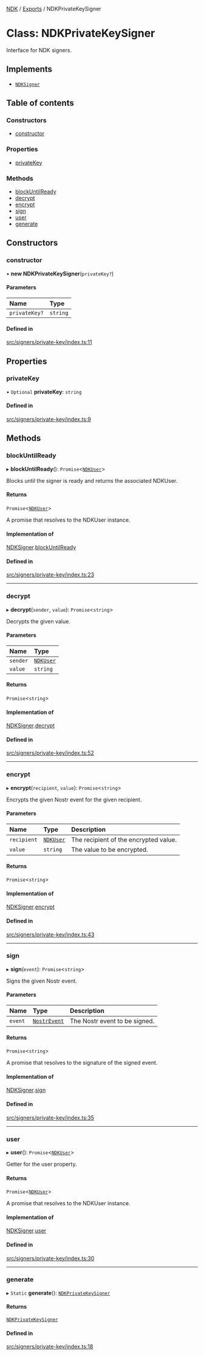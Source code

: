 [NDK](../README.md) / [Exports](../modules.md) / NDKPrivateKeySigner

# Class: NDKPrivateKeySigner

Interface for NDK signers.

## Implements

- [`NDKSigner`](../interfaces/NDKSigner.md)

## Table of contents

### Constructors

- [constructor](NDKPrivateKeySigner.md#constructor)

### Properties

- [privateKey](NDKPrivateKeySigner.md#privatekey)

### Methods

- [blockUntilReady](NDKPrivateKeySigner.md#blockuntilready)
- [decrypt](NDKPrivateKeySigner.md#decrypt)
- [encrypt](NDKPrivateKeySigner.md#encrypt)
- [sign](NDKPrivateKeySigner.md#sign)
- [user](NDKPrivateKeySigner.md#user)
- [generate](NDKPrivateKeySigner.md#generate)

## Constructors

### constructor

• **new NDKPrivateKeySigner**(`privateKey?`)

#### Parameters

| Name | Type |
| :------ | :------ |
| `privateKey?` | `string` |

#### Defined in

[src/signers/private-key/index.ts:11](https://github.com/nostr-dev-kit/ndk/blob/4b9fbc9/src/signers/private-key/index.ts#L11)

## Properties

### privateKey

• `Optional` **privateKey**: `string`

#### Defined in

[src/signers/private-key/index.ts:9](https://github.com/nostr-dev-kit/ndk/blob/4b9fbc9/src/signers/private-key/index.ts#L9)

## Methods

### blockUntilReady

▸ **blockUntilReady**(): `Promise`<[`NDKUser`](NDKUser.md)\>

Blocks until the signer is ready and returns the associated NDKUser.

#### Returns

`Promise`<[`NDKUser`](NDKUser.md)\>

A promise that resolves to the NDKUser instance.

#### Implementation of

[NDKSigner](../interfaces/NDKSigner.md).[blockUntilReady](../interfaces/NDKSigner.md#blockuntilready)

#### Defined in

[src/signers/private-key/index.ts:23](https://github.com/nostr-dev-kit/ndk/blob/4b9fbc9/src/signers/private-key/index.ts#L23)

___

### decrypt

▸ **decrypt**(`sender`, `value`): `Promise`<`string`\>

Decrypts the given value.

#### Parameters

| Name | Type |
| :------ | :------ |
| `sender` | [`NDKUser`](NDKUser.md) |
| `value` | `string` |

#### Returns

`Promise`<`string`\>

#### Implementation of

[NDKSigner](../interfaces/NDKSigner.md).[decrypt](../interfaces/NDKSigner.md#decrypt)

#### Defined in

[src/signers/private-key/index.ts:52](https://github.com/nostr-dev-kit/ndk/blob/4b9fbc9/src/signers/private-key/index.ts#L52)

___

### encrypt

▸ **encrypt**(`recipient`, `value`): `Promise`<`string`\>

Encrypts the given Nostr event for the given recipient.

#### Parameters

| Name | Type | Description |
| :------ | :------ | :------ |
| `recipient` | [`NDKUser`](NDKUser.md) | The recipient of the encrypted value. |
| `value` | `string` | The value to be encrypted. |

#### Returns

`Promise`<`string`\>

#### Implementation of

[NDKSigner](../interfaces/NDKSigner.md).[encrypt](../interfaces/NDKSigner.md#encrypt)

#### Defined in

[src/signers/private-key/index.ts:43](https://github.com/nostr-dev-kit/ndk/blob/4b9fbc9/src/signers/private-key/index.ts#L43)

___

### sign

▸ **sign**(`event`): `Promise`<`string`\>

Signs the given Nostr event.

#### Parameters

| Name | Type | Description |
| :------ | :------ | :------ |
| `event` | [`NostrEvent`](../modules.md#nostrevent) | The Nostr event to be signed. |

#### Returns

`Promise`<`string`\>

A promise that resolves to the signature of the signed event.

#### Implementation of

[NDKSigner](../interfaces/NDKSigner.md).[sign](../interfaces/NDKSigner.md#sign)

#### Defined in

[src/signers/private-key/index.ts:35](https://github.com/nostr-dev-kit/ndk/blob/4b9fbc9/src/signers/private-key/index.ts#L35)

___

### user

▸ **user**(): `Promise`<[`NDKUser`](NDKUser.md)\>

Getter for the user property.

#### Returns

`Promise`<[`NDKUser`](NDKUser.md)\>

A promise that resolves to the NDKUser instance.

#### Implementation of

[NDKSigner](../interfaces/NDKSigner.md).[user](../interfaces/NDKSigner.md#user)

#### Defined in

[src/signers/private-key/index.ts:30](https://github.com/nostr-dev-kit/ndk/blob/4b9fbc9/src/signers/private-key/index.ts#L30)

___

### generate

▸ `Static` **generate**(): [`NDKPrivateKeySigner`](NDKPrivateKeySigner.md)

#### Returns

[`NDKPrivateKeySigner`](NDKPrivateKeySigner.md)

#### Defined in

[src/signers/private-key/index.ts:18](https://github.com/nostr-dev-kit/ndk/blob/4b9fbc9/src/signers/private-key/index.ts#L18)
